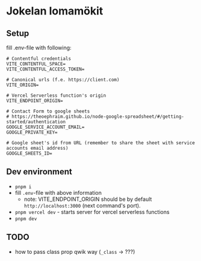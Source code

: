 # Jokelan lomamökit

## Setup

fill .env-file with following:

```
# Contentful credentials
VITE_CONTENTFUL_SPACE=
VITE_CONTENTFUL_ACCESS_TOKEN=

# Canonical urls (f.e. https://client.com)
VITE_ORIGIN=

# Vercel Serverless function's origin
VITE_ENDPOINT_ORIGIN=

# Contact Form to google sheets
# https://theoephraim.github.io/node-google-spreadsheet/#/getting-started/authentication
GOOGLE_SERVICE_ACCOUNT_EMAIL=
GOOGLE_PRIVATE_KEY=

# Google sheet's id from URL (remember to share the sheet with service accounts email address)
GOOGLE_SHEETS_ID=
```

## Dev environment

- `pnpm i`
- fill `.env`-file with above information
  - note: VITE_ENDPOINT_ORIGIN should be by default `http://localhost:3000` (next command's port).
- `pnpm vercel dev` - starts server for vercel serverless functions
- `pnpm dev`

## TODO

- how to pass class prop qwik way (`_class` -> ???)

